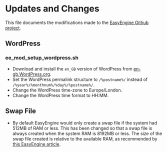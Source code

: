 # Updates and Changes

This file documents the modifications made to the [EasyEngine Github project](https://github.com/rtCamp/easyengine).

## WordPress

### ee_mod_setup_wordpress.sh
- Download and install the `en_GB` version of WordPress from [en-gb.WordPress.org](http://en-gb.wordpress.org/).
- Set the WordPress permalink structure to `/%postname%/` instead of `/%year%/%monthnum%/%day%/%postname%/`.
- Change the WordPress time-zone to Europe/London.
- Change the WordPress time format to HH:MM.

## Swap File

- By default EasyEngine would only create a swap file if the system had 512MB of RAM or less. This has been changed so that a swap file is always created when the system RAM is 8192MB or less. The size of the swap file created is relative to the available RAM, as recommended by [this EasyEngine article](https://rtcamp.com/easyengine/installation/).

